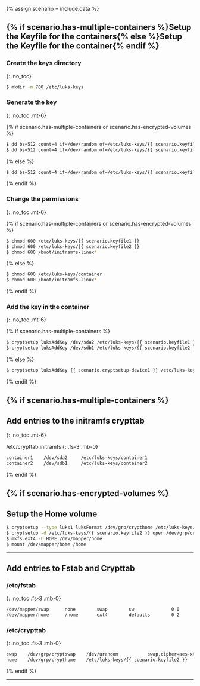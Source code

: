 {% assign scenario = include.data %}

## {% if scenario.has-multiple-containers %}Setup the Keyfile for the containers{% else %}Setup the Keyfile for the container{% endif %}

### Create the keys directory
{: .no_toc}

```bash
$ mkdir -m 700 /etc/luks-keys
```

### Generate the key
{: .no_toc .mt-6}

{% if scenario.has-multiple-containers or scenario.has-encrypted-volumes %}
```bash
$ dd bs=512 count=4 if=/dev/random of=/etc/luks-keys/{{ scenario.keyfile1 }} iflag=fullblock
$ dd bs=512 count=4 if=/dev/random of=/etc/luks-keys/{{ scenario.keyfile2 }} iflag=fullblock
```
{% else %}
```bash
$ dd bs=512 count=4 if=/dev/random of=/etc/luks-keys/{{ scenario.keyfile1 }} iflag=fullblock
```
{% endif %}

### Change the permissions
{: .no_toc .mt-6}

{% if scenario.has-multiple-containers or scenario.has-encrypted-volumes %}
```bash
$ chmod 600 /etc/luks-keys/{{ scenario.keyfile1 }}
$ chmod 600 /etc/luks-keys/{{ scenario.keyfile2 }}
$ chmod 600 /boot/initramfs-linux*
```
{% else %}
```bash
$ chmod 600 /etc/luks-keys/container
$ chmod 600 /boot/initramfs-linux*
```
{% endif %}

### Add the key in the container
{: .no_toc .mt-6}

{% if scenario.has-multiple-containers %}
```bash
$ cryptsetup luksAddKey /dev/sda2 /etc/luks-keys/{{ scenario.keyfile1 }}
$ cryptsetup luksAddKey /dev/sdb1 /etc/luks-keys/{{ scenario.keyfile2 }}
```

{% else %}
```bash
$ cryptsetup luksAddKey {{ scenario.cryptsetup-device1 }} /etc/luks-keys/{{ scenario.keyfile1 }}
```
{% endif %}

{% if scenario.has-multiple-containers %}
---

## Add entries to the initramfs crypttab
{: .no_toc .mt-6}

/etc/crypttab.initramfs
{: .fs-3 .mb-0}

```bash
container1    /dev/sda2     /etc/luks-keys/container1
container2    /dev/sdb1     /etc/luks-keys/container2
```
{% endif %}

{% if scenario.has-encrypted-volumes %}
---

## Setup the Home volume

```bash
$ cryptsetup --type luks1 luksFormat /dev/grp/crypthome /etc/luks-keys/{{ scenario.keyfile2 }}
$ cryptsetup -d /etc/luks-keys/{{ scenario.keyfile2 }} open /dev/grp/crypthome home
$ mkfs.ext4 -L HOME /dev/mapper/home
$ mount /dev/mapper/home /home
```

---

## Add entries to Fstab and Crypttab

### /etc/fstab
{: .no_toc .fs-3 .mb-0}

```bash
/dev/mapper/swap      none        swap        sw              0 0
/dev/mapper/home      /home       ext4        defaults        0 2
```

### /etc/crypttab
{: .no_toc .fs-3 .mb-0}

```bash
swap    /dev/grp/cryptswap    /dev/urandom	         swap,cipher=aes-xts-plain64,size=256
home    /dev/grp/crypthome    /etc/luks-keys/{{ scenario.keyfile2 }}
```
{% endif %}

---
